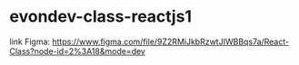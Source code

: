 # evondev-class-reactjs1

link Figma:
https://www.figma.com/file/9Z2RMiJkbRzwtJIWBBqs7a/React-Class?node-id=2%3A18&mode=dev
